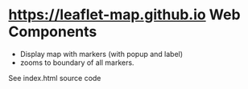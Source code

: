 # https://leaflet-map.github.io Web Components

* Display map with markers (with popup and label)
* zooms to boundary of all markers.

See index.html source code

